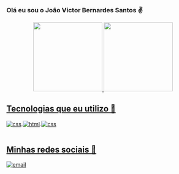 
### Olá eu sou o João Victor Bernardes Santos ✌️

<div align="center">
  <a href="https://github.com/HyathoZ">
  <img height="180em" src="https://github-readme-stats.vercel.app/api?username=HyathoZ&show_icons=true&show_icons=true&include_all_commits=true&count_private=true&theme=codeSTACKr"/>
  <img height="180em" src="https://github-readme-stats.vercel.app/api/top-langs/?username=HyathoZ&layout=compact&card_width=200&langs_count=7&theme=codeSTACKr"/>
</div>

## Tecnologias que eu utilizo 📱
<div style="display: inline_blok">
    <img align="center" alt="css" src="https://img.shields.io/badge/JavaScript-F7DF1E?style=for-the-badge&logo=javascript&logoColor=black" />
    <img align="center" alt="html" src="https://img.shields.io/badge/HTML5-E34F26?style=for-the-badge&logo=html5&logoColor=white" />
    <img align="center" alt="css" src="https://img.shields.io/badge/CSS3-1572B6?style=for-the-badge&logo=css3&logoColor=white" />
    
   
</div><br>

<div style="display: inline_blok">

 ## Minhas redes sociais 📌
 
 <a href="https://www.linkedin.com/in/jo%C3%A3o-victor-bernardes-santos/" target="_blank">
        <img align="center" alt="email" src="https://img.shields.io/badge/LinkedIn-0077B5?style=for-the-badge&logo=linkedin&logoColor=white" />
    </a>
 
</div><br>
